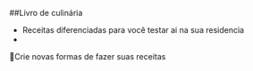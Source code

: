 ##Livro de culinária - Receitas diferenciadas para você testar ai na sua residencia - Crie novas formas de fazer suas receitas